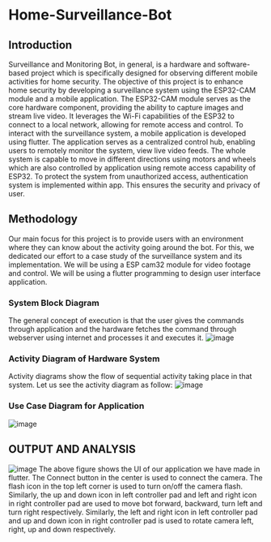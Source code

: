 # Home-Surveillance-Bot
## Introduction
Surveillance and Monitoring Bot, in general, is a hardware and software-based project which is specifically designed for observing different mobile activities for home security. The objective of this project is to enhance home security by developing a surveillance system using the ESP32-CAM module and a mobile application.
The ESP32-CAM module serves as the core hardware component, providing the ability to capture images and stream live video. It leverages the Wi-Fi capabilities of the ESP32 to connect to a local network, allowing for remote access and control. To interact with the surveillance system, a mobile application is developed using flutter. The application serves as a centralized control hub, enabling users to remotely monitor the system, view live video feeds. The whole system is capable to move in different directions using motors and wheels which are also controlled by application using remote access capability of ESP32.
To protect the system from unauthorized access, authentication system is implemented within app. This ensures the security and privacy of user.

## Methodology
Our main focus for this project is to provide users with an environment where they can know about the activity going around the bot. For this, we dedicated our effort to a case study of the surveillance system and its implementation. We will be using a ESP cam32 module for video footage and control. We will be using a flutter programming to design user interface application.

###  System Block Diagram
The general concept of execution is that the user gives the commands through application and the hardware fetches the command through webserver using internet and processes it and executes it.
![image](https://github.com/KingMaker960/Home-Surveillance-Bot/assets/85979695/0c38c8b3-7cb5-4b84-8a18-89552de5af2b)

###  Activity Diagram of Hardware System
Activity diagrams show the flow of sequential activity taking place in that system. Let us see the activity diagram as follow:
![image](https://github.com/KingMaker960/Home-Surveillance-Bot/assets/85979695/2c4327c3-2f84-4a30-af34-13b7f0406167)

### Use Case Diagram for Application
![image](https://github.com/KingMaker960/Home-Surveillance-Bot/assets/85979695/c451c06d-0e7d-4049-8eaf-fb188c2e819f)


## OUTPUT AND ANALYSIS
![image](https://github.com/KingMaker960/Home-Surveillance-Bot/assets/85979695/9747b742-4cf7-4cbb-a85b-c26d1b8906b1)
The above figure shows the UI of our application we have made in flutter. The Connect button in the center is used to connect the camera. The flash icon in the top left corner is used to turn on/off the camera flash. Similarly, the up and down icon in left controller pad and left and right icon in right controller pad are used to move bot forward, backward, turn left and turn right respectively. Similarly, the left and right icon in left controller pad and up and down icon in right controller pad is used to rotate camera left, right, up and down respectively.
